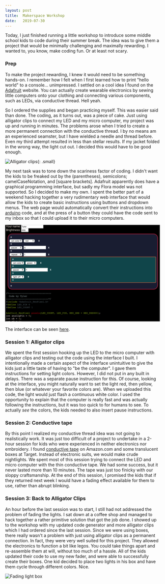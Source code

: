 ```yaml
---
layout: post
title:  Makerspace Workshop
date:   2019-07-30
---
```


Today, I just finished running a little workshop to introduce some middle school kids to code during their summer break. The idea was to give them a project that would be minimally challenging and maximally rewarding. I wanted to, you know, make coding fun. Or at least not scary.

### Prep

To make the project rewarding, I knew it would need to be something hands-on. I remember how I felt when I first learned how to print "hello world" to a console... unimpressed. I settled on a cool idea I found on the [Adafruit](https://www.adafruit.com/) website. You can actually create wearable electronics by sewing little computers onto your clothing and connecting various components, such as LEDs, via conductive thread. Hell yeah.

So I ordered the supplies and began practicing myself. This was easier said than done. The coding, as it turns out, was a piece of cake. Just using alligator clips to connect my LED and my micro computer, my project was up and running in minutes. The problems arose when I tried to create a more permanent connection with the conductive thread. I by no means am an experienced seamster, but I have wielded a needle and thread before. Even my third attempt resulted in less than stellar results. If my jacket folded in the wrong way, the light cut out. I decided this would have to be good enough.

![Alligator clips](/assets/img/alligators.jpg){: .small}

My next task was to tone down the scariness factor of coding. I didn't want the kids to be freaked out by the (parentheses), semicolons; camelCaseNotation, and [square brackets]. Adafruit apparently does have a graphical programming interface, but sadly my Flora model was not supported. So I decided to make my own. I spent the better part of a weekend hacking together a very rudimentary web interface that would allow the kids to create basic instructions using buttons and dropdown menus. The web page would automatically convert their instructions into [arduino](https://www.arduino.cc/) code, and at the press of a button they could have the code sent to my inbox so that I could upload it to their micro computers.

![Code interface](/assets/img/flora-interface.png)

The interface can be seen [here](http://floracode.tyleryasaka.me/).

### Session 1: Alligator clips

We spent the first session hooking up the LED to the micro computer with alligator clips and testing out the code using the interface I built. I intentionally made a certain aspect of the interface unintuitive to give the kids just a little taste of having to "be the computer". I gave them instructions for setting light colors. However, I did not put in any built in delays. There was a separate pause instruction for this. Of course, looking at the interface, you might naturally want to set the light red, then yellow, then blue (or whatever your favorite colors are). When we uploaded this code, the light would just flash a continuous white color. I used the opportunity to explain that the computer is really fast and was actually following the instructions, but it was too quick to for humans to see. To actually *see* the colors, the kids needed to also insert pause instructions.

### Session 2: Conductive tape

By this point I realized my conductive thread idea was not going to realistically work. It was just too difficult of a project to undertake in a 2-hour session for kids who were experienced in neither electronics nor embroidery. I found [conductive tape](https://www.amazon.com/gp/product/B01ALDR0D0/ref=ppx_yo_dt_b_asin_title_o01_s00?ie=UTF8&psc=1) on Amazon.com and some translucent boxes at Target. Instead of electronic suits, we would make crude nightlights. We spent most of this session trying to connect the LED and micro computer with the thin conductive tape. We had some success, but it never lasted more than 10 minutes. The tape was just too finicky with our sloppy craftsmanship. At the end of this session, I promised the kids that if they returned next week I would have a fading effect available for them to use, rather than abrupt blinking.

### Session 3: Back to Alligator Clips

An hour before the last session was to start, I still had not addressed the problem of fading the lights. I sat down at a coffee shop and managed to hack together a rather primitive solution that got the job done. I showed up to the workshop with my updated code generator and more alligator clips which I had ordered since the last session. Since we were using boxes, there really wasn't a problem with just using alligator clips as a permanent connection. In fact, they were very well suited for this project. They allowed the electronics to function a bit like legos. You could take things apart and re-assemble them at will, without too much of a hassle. All of the kids updated their code to use my new fader, and were able to successfully create their boxes. One kid decided to place two lights in his box and have them cycle through different colors. Nice.

![Fading light box](/assets/img/lightbox.gif)

